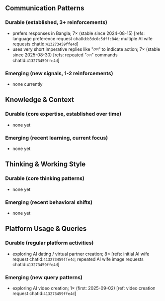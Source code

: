## Communication Patterns
### Durable (established, 3+ reinforcements)
- prefers responses in Bangla; 7× (stable since 2024-08-15) [refs: language preference request chatId:`b3dc0c5dffc84d`; multiple AI wife requests chatId:`413273459ffe4d`]
- uses very short imperative replies like "দেন" to indicate action; 7× (stable since 2025-08-30) [refs: repeated "দেন" commands chatId:`413273459ffe4d`]

### Emerging (new signals, 1-2 reinforcements)
- none currently

## Knowledge & Context
### Durable (core expertise, established over time)
- none yet

### Emerging (recent learning, current focus)
- none yet

## Thinking & Working Style
### Durable (core thinking patterns)
- none yet

### Emerging (recent behavioral shifts)
- none yet

## Platform Usage & Queries
### Durable (regular platform activities)
- exploring AI dating / virtual partner creation; 8× [refs: initial AI wife request chatId:`413273459ffe4d`; repeated AI wife image requests chatId:`413273459ffe4d`]

### Emerging (new query patterns)
- exploring AI video creation; 1× (first: 2025-09-02) [ref: video creation request chatId:`413273459ffe4d`]